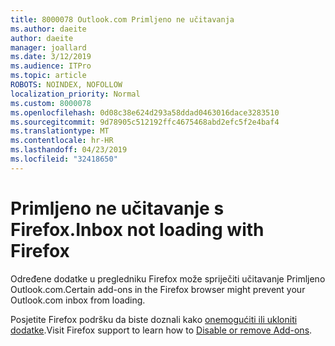 ```yaml
---
title: 8000078 Outlook.com Primljeno ne učitavanja
ms.author: daeite
author: daeite
manager: joallard
ms.date: 3/12/2019
ms.audience: ITPro
ms.topic: article
ROBOTS: NOINDEX, NOFOLLOW
localization_priority: Normal
ms.custom: 8000078
ms.openlocfilehash: 0d08c38e624d293a58ddad0463016dace3283510
ms.sourcegitcommit: 9d78905c512192ffc4675468abd2efc5f2e4baf4
ms.translationtype: MT
ms.contentlocale: hr-HR
ms.lasthandoff: 04/23/2019
ms.locfileid: "32418650"
---
```

# <a name="inbox-not-loading-with-firefox"></a><span data-ttu-id="992a3-102">Primljeno ne učitavanje s Firefox.</span><span class="sxs-lookup"><span data-stu-id="992a3-102">Inbox not loading with Firefox</span></span>

<span data-ttu-id="992a3-103">Određene dodatke u pregledniku Firefox može spriječiti učitavanje Primljeno Outlook.com.</span><span class="sxs-lookup"><span data-stu-id="992a3-103">Certain add-ons in the Firefox browser might prevent your Outlook.com inbox from loading.</span></span>
  
<span data-ttu-id="992a3-104">Posjetite Firefox podršku da biste doznali kako [onemogućiti ili ukloniti dodatke](https://support.mozilla.org/kb/disable-or-remove-add-ons).</span><span class="sxs-lookup"><span data-stu-id="992a3-104">Visit Firefox support to learn how to [Disable or remove Add-ons](https://support.mozilla.org/kb/disable-or-remove-add-ons).</span></span>

